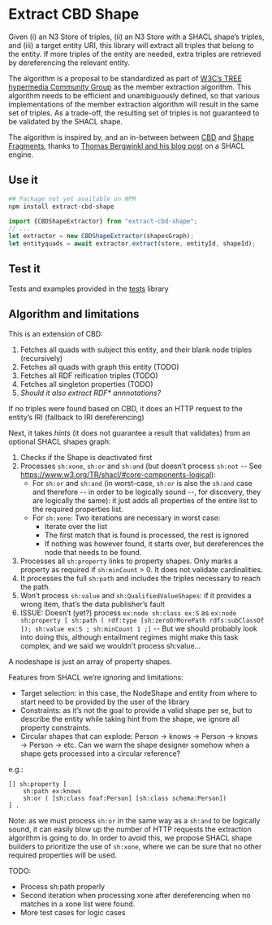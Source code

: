 # Extract CBD Shape

Given (i) an N3 Store of triples, (ii) an N3 Store with a SHACL shape’s triples, and (iii) a target entity URI,
this library will extract all triples that belong to the entity.
If more triples of the entity are needed, extra triples are retrieved by dereferencing the relevant entity.

The algorithm is a proposal to be standardized as part of [W3C’s TREE hypermedia Community Group](https://w3id.org/tree/specification) as the member extraction algorithm. This algorithm needs to be efficient and unambiguously defined, so that various implementations of the member extraction algorithm will result in the same set of triples. As a trade-off, the resulting set of triples is not guaranteed to be validated by the SHACL shape.

The algorithm is inspired by, and an in-between between [CBD](https://www.w3.org/Submission/CBD/) and [Shape Fragments](https://github.com/Shape-Fragments/old-shapefragments-paper/blob/main/fullpaper.pdf), thanks to [Thomas Bergwinkl and his blog post](https://www.bergnet.org/2023/03/2023/shacl-engine/) on a SHACL engine.

## Use it

```bash
## Package not yet available on NPM
npm install extract-cbd-shape
```

```javascript
import {CBDShapeExtractor} from "extract-cbd-shape";
// ...
let extractor = new CBDShapeExtractor(shapesGraph);
let entityquads = await extractor.extract(store, entityId, shapeId);
```

## Test it

Tests and examples provided in the [tests](tests/) library

## Algorithm and limitations

This is an extension of CBD:
 1. Fetches all quads with subject this entity, and their blank node triples (recursively)
 2. Fetches all quads with graph this entity (TODO)
 3. Fetches all RDF reification triples (TODO)
 4. Fetches all singleton properties (TODO)
 5. _Should it also extract RDF* annnotations?_

If no triples were found based on CBD, it does an HTTP request to the entity’s IRI (fallback to IRI dereferencing)

Next, it takes _hints_ (it does not guarantee a result that validates) from an optional SHACL shapes graph:
 1. Checks if the Shape is deactivated first
 2. Processes `sh:xone`, `sh:or` and `sh:and` (but doesn’t process `sh:not` -- See https://www.w3.org/TR/shacl/#core-components-logical):
     * For `sh:or` and `sh:and` (in worst-case, `sh:or` is also the `sh:and` case and therefore -- in order to be logically sound --, for discovery, they are logically the same): it just adds all properties of the entire list to the required properties list.
     * For `sh:xone`: Two iterations are necessary in worst case:
         - Iterate over the list
         - The first match that is found is processed, the rest is ignored
         - If nothing was however found, it starts over, but dereferences the node that needs to be found.
 3. Processes all `sh:property` links to property shapes. Only marks a property as required if `sh:minCount` > 0. It does not validate cardinalities.
 4. It processes the full `sh:path` and includes the triples necessary to reach the path.
 5. Won’t process `sh:value` and `sh:QualifiedValueShapes`: if it provides a wrong item, that’s the data publisher’s fault
 6. ISSUE: Doesn’t (yet?) process `ex:node sh:class ex:S` as `ex:node sh:property [ sh:path ( rdf:type [sh:zeroOrMorePath rdfs:subClassOf ]); sh:value ex:S ; sh:minCount 1 ;]` -- But we should probably look into doing this, although entailment regimes might make this task complex, and we said we wouldn’t process sh:value... 
 

A nodeshape is just an array of property shapes.

Features from SHACL we’re ignoring and limitations:
 * Target selection: in this case, the NodeShape and entity from where to start need to be provided by the user of the library
 * Constraints: as it’s not the goal to provide a valid shape per se, but to describe the entity while taking hint from the shape, we ignore all property constraints.
 * Circular shapes that can explode: Person → knows → Person → knows → Person → etc. Can we warn the shape designer somehow when a shape gets processed into a circular reference?

e.g.:
```turtle
[] sh:property [
    sh:path ex:knows
    sh:or ( [sh:class foaf:Person] [sh:class schema:Person])
] .
```

Note: as we must process `sh:or` in the same way as a `sh:and` to be logically sound, it can easily blow up the number of HTTP requests the extraction algorithm is going to do. In order to avoid this, we propose SHACL shape builders to prioritize the use of `sh:xone`, where we can be sure that no other required properties will be used.

TODO:
 * Process sh:path properly
 * Second iteration when processing xone after dereferencing when no matches in a xone list were found.
 * More test cases for logic cases
